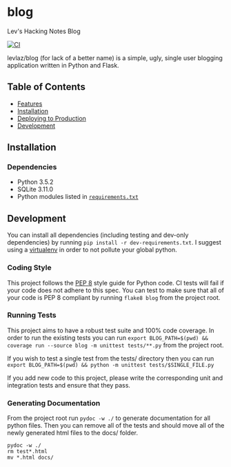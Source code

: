 # blog
Lev's Hacking Notes Blog

[![CI](https://circleci.com/gh/levlaz/blog.svg?style=shield&circle-token=:circle-token)](https://circleci.com/gh/levlaz/blog)

levlaz/blog (for lack of a better name) is a simple, ugly, single user blogging application written in Python and Flask.

## Table of Contents

* [Features](#) <!-- TODO -->
* [Installation](#installation)
* [Deploying to Production](#) <!-- TODO -->
* [Development](#development)

## Installation

### Dependencies

* Python 3.5.2
* SQLite 3.11.0
* Python modules listed in [`requirements.txt`](https://github.com/levlaz/blog/blob/master/requirements.txt)

## Development

You can install all dependencies (including testing and dev-only dependencies) by running `pip install -r dev-requirements.txt`. I suggest using a [virtualenv](https://pypi.python.org/pypi/virtualenv) in order to not pollute your global python.

### Coding Style

This project follows the [PEP 8](https://www.python.org/dev/peps/pep-0008/) style guide for Python code. CI tests will fail if your code does not adhere to this spec. You can test to make sure that all of your code is PEP 8 compliant by running `flake8 blog` from the project root.

### Running Tests

This project aims to have a robust test suite and 100% code coverage. In order to run the existing tests you can run `export BLOG_PATH=$(pwd) && coverage run --source blog -m unittest tests/**.py` from the project root.

If you wish to test a single test from the tests/ directory then you can run `export BLOG_PATH=$(pwd) && python -m unittest tests/$SINGLE_FILE.py`

If you add new code to this project, please write the corresponding unit and integration tests and ensure that they pass.

### Generating Documentation

From the project root run `pydoc -w ./` to generate documentation for all python files. Then you can remove all of the tests and should move all of the newly generated html files to the docs/ folder.

```
pydoc -w ./
rm test*.html
mv *.html docs/
```
